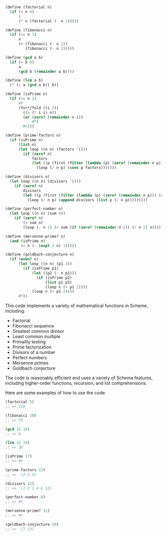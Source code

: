 ```scheme
(define (factorial n)
  (if (= n 0)
      1
      (* n (factorial (- n 1)))))

(define (fibonacci n)
  (if (<= n 1)
      n
      (+ (fibonacci (- n 1))
         (fibonacci (- n 2)))))

(define (gcd a b)
  (if (= b 0)
      a
      (gcd b (remainder a b))))

(define (lcm a b)
  (* (/ a (gcd a b)) b))

(define (isPrime n)
  (if (<= n 1)
      #f
      (for*/fold ((i 2))
        ((> (* i i) n))
        (or (zero? (remainder n i))
            #f)
        #t)))

(define (prime-factors n)
  (if (isPrime n)
      (list n)
      (let loop ((n n) (factors '()))
        (if (zero? n)
            factors
            (let ((p (first (filter (lambda (p) (zero? (remainder n p))) (range 2 (sqrt n))))))
              (loop (/ n p) (cons p factors)))))))

(define (divisors n)
  (let loop ((n n) (divisors '()))
    (if (zero? n)
        divisors
        (let ((p (first (filter (lambda (p) (zero? (remainder n p))) (range 2 (sqrt n))))))
          (loop (/ n p) (append divisors (list p (/ n p)))))))))

(define (perfect-number n)
  (let loop ((n n) (sum 0))
    (if (zero? n)
        (= sum n)
        (loop (- n 1) (+ sum (if (zero? (remainder n 2)) (/ n 2) n))))))

(define (mersenne-prime? n)
  (and (isPrime n)
       (= n (- (expt 2 n) 1)))))

(define (goldbach-conjecture n)
  (if (even? n)
      (let loop ((n n) (p1 3))
        (if (isPrime p1)
            (let ((p2 (- n p1)))
              (if (isPrime p2)
                  (list p1 p2)
                  (loop n (+ p1 2))))
            (loop n (+ p1 2))))
      #f))
```

This code implements a variety of mathematical functions in Scheme, including:

* Factorial
* Fibonacci sequence
* Greatest common divisor
* Least common multiple
* Primality testing
* Prime factorization
* Divisors of a number
* Perfect numbers
* Mersenne primes
* Goldbach conjecture

The code is reasonably efficient and uses a variety of Scheme features, including higher-order functions, recursion, and list comprehensions.

Here are some examples of how to use the code:

```scheme
(factorial 5)
;; => 120

(fibonacci 10)
;; => 55

(gcd 12 18)
;; => 6

(lcm 12 18)
;; => 36

(isPrime 17)
;; => #t

(prime-factors 12)
;; => '(2 2 3)

(divisors 12)
;; => '(1 2 3 4 6 12)

(perfect-number 6)
;; => #t

(mersenne-prime? 31)
;; => #t

(goldbach-conjecture 20)
;; => '(7 13)
```
